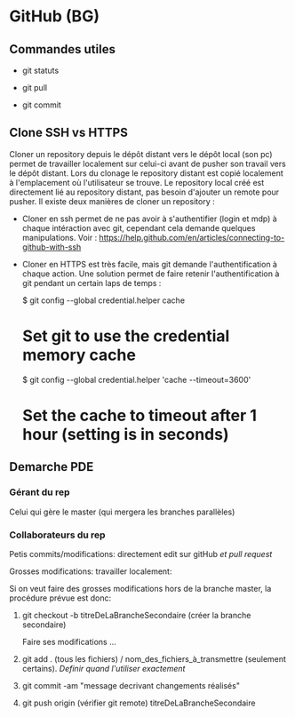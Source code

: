 # GitHub (BG) 

## Commandes utiles

+ git statuts

+ git pull 

+ git commit 

## Clone SSH vs HTTPS

Cloner un repository depuis le dépôt distant vers le dépôt local (son pc) permet de travailler localement sur celui-ci avant de pusher son travail vers le dépôt distant. Lors du clonage le repository distant est copié localement à l'emplacement où l'utilisateur se trouve. Le repository local créé est directement lié au repository distant, pas besoin d'ajouter un remote pour pusher. 
Il existe deux manières de cloner un repository : 

+ Cloner en ssh permet de ne pas avoir à s'authentifier (login et mdp) à chaque intéraction avec git, cependant cela demande quelques manipulations. Voir : https://help.github.com/en/articles/connecting-to-github-with-ssh

+ Cloner en HTTPS est très facile, mais git demande l'authentification à chaque action. Une solution permet de faire retenir l'authentification à git pendant un certain laps de temps :

	$ git config --global credential.helper cache
	# Set git to use the credential memory cache
	
	$ git config --global credential.helper 'cache --timeout=3600'
	# Set the cache to timeout after 1 hour (setting is in seconds)

## Demarche PDE 

### Gérant du rep 

Celui qui gère le master (qui mergera les branches parallèles)

### Collaborateurs du rep 

Petis commits/modifications: directement edit sur gitHub *et pull request* 

Grosses modifications: travailler localement: 

Si on veut faire des grosses modifications hors de la branche master, la procédure prévue est donc: 

1. git checkout -b titreDeLaBrancheSecondaire (créer la branche secondaire)   

	Faire ses modifications ... 

2. git add . (tous les fichiers) / nom_des_fichiers_à_transmettre (seulement certains). *Definir quand l'utiliser exactement*

3. git commit -am "message decrivant changements réalisés" 

4. git push origin (vérifier git remote) titreDeLaBrancheSecondaire
